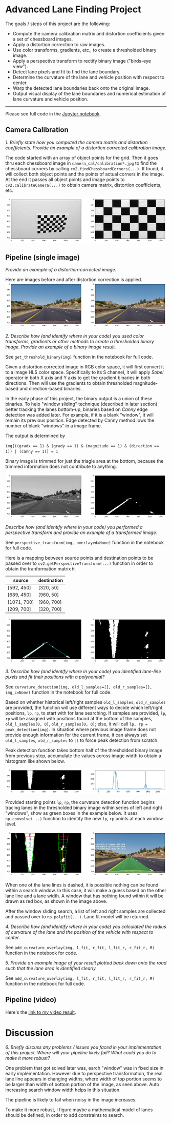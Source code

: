 # Advanced Lane Finding Project

The goals / steps of this project are the following:

* Compute the camera calibration matrix and distortion coefficients given a set of chessboard images.
* Apply a distortion correction to raw images.
* Use color transforms, gradients, etc., to create a thresholded binary image.
* Apply a perspective transform to rectify binary image ("birds-eye view").
* Detect lane pixels and fit to find the lane boundary.
* Determine the curvature of the lane and vehicle position with respect to center.
* Warp the detected lane boundaries back onto the original image.
* Output visual display of the lane boundaries and numerical estimation of lane curvature and vehicle position.


---
Please see full code in the [Jupyter notebook](./AdvancedLaneLines.ipynb).

## Camera Calibration

*1. Briefly state how you computed the camera matrix and distortion coefficients. Provide an example of a distortion corrected calibration image.*


The code started with an array of object points for the grid. Then it goes thru each chessboard image in `camera_cal/calibration*.jpg` to find the chessboard corners by calling `cv2.findChessboardCorners(...)`. If found, it will collect both object points and the points of actual corners in the image. At the end it passes all object points and image points to `cv2.calibrateCamera(...)` to obtain camera matrix, distortion coefficients, etc.

![](./writeup_images/camera_calibration.png)

## Pipeline (single image)

*Provide an example of a distortion-corrected image.*

Here are images before and after distortion correction is applied.
![](./writeup_images/distortion_corrected.png)

*2. Describe how (and identify where in your code) you used color transforms, gradients or other methods to create a thresholded binary image. Provide an example of a binary image result.*

See `get_threshold_binary(img)` function in the notebook for full code.

Given a distortion corrected image in RGB color space, it will first convert it to a image HLS color space. Specifically to its S channel, it will apply *Sobel* operator in both X axis and Y axis to get the gradient binaries in both directions. Then will use the gradients to obtain thresholded magnitude-based and direction-based binaries.

In the early phase of this project, the binary output is a union of these binaries. To help "window sliding" technique (described in later section) better tracking the lanes bottom-up, binaries based on *Canny* edge detection was added later. For example, if it is a blank "window", it will remain its previous position. Edge detected by Canny method lows the number of blank "windows" in a image frame.

The output is determined by 

`img[((gradx == 1) & (grady == 1) & (magnitude == 1) & (direction == 1)) | (canny == 1)] = 1`

Binary image is trimmed for just the triagle area at the bottom, because the trimmed information does not contribute to anything.

![](./writeup_images/thresholded_binary.png)

*Describe how (and identify where in your code) you performed a perspective transform and provide an example of a transformed image.*

See `perspective_transform(img, overlayed=None)` function in the notebook for full code.

Here is a mapping between source points and destination points to be passed over to `cv2.getPerspectiveTransform(...)` function in order to obtain the tranformation matrix `M`.

| source      | destination |
|-------------|-------------|
| [592, 450]  | [320, 50]   |
| [689, 450]  | [960, 50]   |
| [1071, 700] | [960, 700]  |
| [209, 700]  | [320, 700]  |

![](./writeup_images/perspective_transform.png)

*3. Describe how (and identify where in your code) you identified lane-line pixels and fit their positions with a polynomial?*

See `curvature_detection(img, old_l_samples=[], old_r_samples=[], img_c=None)` function in the notebook for full code.

Based on whether historical left/right samples `old_l_samples`, `old_r_samples` are provided, the function will use different ways to decide which left/right positions, `lp`, `rp`, to start with for lane searching. If samples are provided, `lp`, `rp` will be assigned with positions found at the bottom of the samples, `old_l_samples[0, 0]`, `old_r_samples[0, 0]`; else, it will call `lp, rp = peak_detection(img)`. In situation where previous image frame does not provide enough information for the current frame, it can always set `old_l_samples`, `old_r_samples` to `[]` to force peak detection from scratch.

Peak detection function takes bottom half of the thresholded binary image from previous step, accumulate the values across image width to obtain a histogram like shown below.

![](./writeup_images/left_right_peak_detection.png)

Provided starting points `lp`, `rp`, the curvature detection function begins tracing lanes in the thresholded binary image within series of left and right "windows", show as green boxes in the example below. It uses `np.convolve(...)` function to identify the new `lp`, `rp` points at each window level.

![](./writeup_images/curvature_detection.png)

When one of the lane lines is dashed, it is possible nothing can be found within a search window. In this case, it will make a guess based on the other lane line and a lane width. A window that has nothing found within it will be drawn as red box, as shown in the image above.

After the window sliding search, a list of left and right samples are collected and passed over to `np.polyfit(...)`. Lane fit model will be returned. 

*4. Describe how (and identify where in your code) you calculated the radius of curvature of the lane and the position of the vehicle with respect to center.*

See `add_curvature_overlay(img, l_fit, r_fit, l_fit_r, r_fit_r, M)` function in the notebook for code.

*5. Provide an example image of your result plotted back down onto the road such that the lane area is identified clearly.*

See `add_curvature_overlay(img, l_fit, r_fit, l_fit_r, r_fit_r, M)` function in the notebook for full code.

## Pipeline (video)

Here's the [link to my video result](./project_video.mp4).

# Discussion

*6. Briefly discuss any problems / issues you faced in your implementation of this project. Where will your pipeline likely fail? What could you do to make it more robust?*

One problem that got solved later was, earch "window" was in fixed size in early implementation. However due to perspective transformation, the real lane line appears in changing widths, where width of top portion seems to be larger than width of bottom portion of the image, as seen above. Auto increasing search window width helps in this situation.

The pipeline is likely to fail when noisy in the image increases.

To make it more robust, I figure maybe a mathematical model of lanes should be defined, in order to add constraints to search.